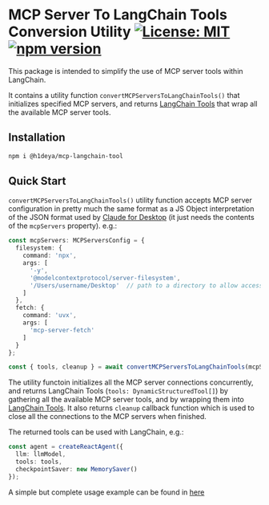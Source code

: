 # MCP Server To LangChain Tools Conversion Utility [![License: MIT](https://img.shields.io/badge/License-MIT-blue.svg)](https://github.com/hideya/mcp-langchain-tools/blob/main/LICENSE) [![npm version](https://img.shields.io/npm/v/@h1deya/mcp-langchain-tools.svg)](https://www.npmjs.com/package/@h1deya/mcp-langchain-tools)

This package is intended to simplify the use of MCP server tools within LangChain.

It contains a utility function `convertMCPServersToLangChainTools()`
that initializes specified MCP servers,
and returns [LangChain Tools](https://js.langchain.com/docs/how_to/tool_calling/)
that wrap all the available MCP server tools.

## Installation

```bash
npm i @h1deya/mcp-langchain-tool
```

## Quick Start

`convertMCPServersToLangChainTools()` utility function accepts MCP server configuration
in pretty much the same format as a JS Object interpretation of the JSON format used by
[Claude for Desktop](https://modelcontextprotocol.io/quickstart/user)
(it just needs the contents of the `mcpServers` property).
e.g.:

```ts
const mcpServers: MCPServersConfig = {
  filesystem: {
    command: 'npx',
    args: [
      '-y',
      '@modelcontextprotocol/server-filesystem',
      '/Users/username/Desktop'  // path to a directory to allow access to
    ]
  },
  fetch: {
    command: 'uvx',
    args: [
      'mcp-server-fetch'
    ]
  }
};

const { tools, cleanup } = await convertMCPServersToLangChainTools(mcpServers);
```

The utility functoin initializes all the MCP server connections concurrently,
and returns LangChain Tools (`tools: DynamicStructuredTool[]`)
by gathering all the available MCP server tools,
and by wrapping them into [LangChain Tools](https://js.langchain.com/docs/how_to/tool_calling/).
It also returns `cleanup` callback function
which is used to close all the connections to the MCP servers when finished.

The returned tools can be used with LangChain, e.g.:

```ts
const agent = createReactAgent({
  llm: llmModel,
  tools: tools,
  checkpointSaver: new MemorySaver()
});
```
A simple but complete usage example can be found in
[here](https://github.com/hideya/mcp-langchain-tools-usage/blob/main/src/index.ts)
